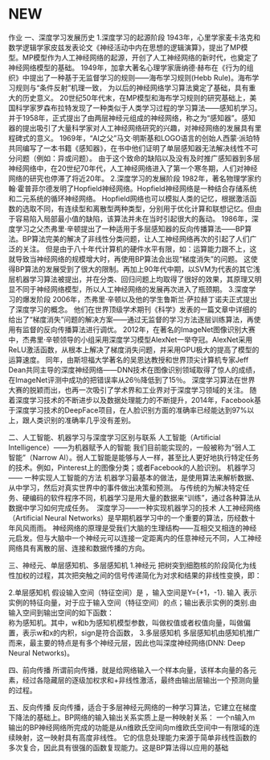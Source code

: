 # NEW
作业
一、深度学习发展历史
1.深度学习的起源阶段
1943年，心里学家麦卡洛克和数学逻辑学家皮兹发表论文《神经活动中内在思想的逻辑演算》，提出了MP模型。MP模型作为人工神经网络的起源，开创了人工神经网络的新时代，也奠定了神经网络模型的基础。
1949年，加拿大著名心理学家唐纳德·赫布在《行为的组织》中提出了一种基于无监督学习的规则——海布学习规则(Hebb Rule)。海布学习规则与“条件反射”机理一致，
为以后的神经网络学习算法奠定了基础，具有重大的历史意义。
20世纪50年代末，在MP模型和海布学习规则的研究基础上，美国科学家罗森布拉特发现了一种类似于人类学习过程的学习算法——感知机学习。
并于1958年，正式提出了由两层神经元组成的神经网络，称之为“感知器”。感知器的提出吸引了大量科学家对人工神经网络研究的兴趣，对神经网络的发展具有里程碑式的意义。
1969年，“AI之父”马文·明斯基和LOGO语言的创始人西蒙·派珀特共同编写了一本书籍《感知器》，在书中他们证明了单层感知器无法解决线性不可分问题（例如：异或问题）。
由于这个致命的缺陷以及没有及时推广感知器到多层神经网络中，在20世纪70年代，人工神经网络进入了第一个寒冬期，人们对神经网络的研究也停滞了将近20年。
2.深度学习的发展阶段
1982年，著名物理学家约翰·霍普菲尔德发明了Hopfield神经网络。Hopfield神经网络是一种结合存储系统和二元系统的循环神经网络。
Hopfield网络也可以模拟人类的记忆，根据激活函数的选取不同，有连续型和离散型两种类型，分别用于优化计算和联想记忆。但由于容易陷入局部最小值的缺陷，该算法并未在当时引起很大的轰动。
1986年，深度学习之父杰弗里·辛顿提出了一种适用于多层感知器的反向传播算法——BP算法。BP算法完美的解决了非线性分类问题，让人工神经网络再次的引起了人们广泛的关注。
但是由于八十年代计算机的硬件水平有限，如：运算能力跟不上，这就导致当神经网络的规模增大时，再使用BP算法会出现“梯度消失”的问题。
这使得BP算法的发展受到了很大的限制。再加上90年代中期，以SVM为代表的其它浅层机器学习算法被提出，并在分类、回归问题上均取得了很好的效果，其原理又明显不同于神经网络模型，所以人工神经网络的发展再次进入了瓶颈期。
3.深度学习的爆发阶段
2006年，杰弗里·辛顿以及他的学生鲁斯兰·萨拉赫丁诺夫正式提出了深度学习的概念。
他们在世界顶级学术期刊《科学》发表的一篇文章中详细的给出了“梯度消失”问题的解决方案——通过无监督的学习方法逐层训练算法，再使用有监督的反向传播算法进行调优。
2012年，在著名的ImageNet图像识别大赛中，杰弗里·辛顿领导的小组采用深度学习模型AlexNet一举夺冠。AlexNet采用ReLU激活函数，从根本上解决了梯度消失问题，并采用GPU极大的提高了模型的运算速度。
同年，由斯坦福大学著名的吴恩达教授和世界顶尖计算机专家Jeff Dean共同主导的深度神经网络——DNN技术在图像识别领域取得了惊人的成绩，在ImageNet评测中成功的把错误率从26％降低到了15％。
深度学习算法在世界大赛的脱颖而出，也再一次吸引了学术界和工业界对于深度学习领域的关注。
随着深度学习技术的不断进步以及数据处理能力的不断提升，2014年，Facebook基于深度学习技术的DeepFace项目，在人脸识别方面的准确率已经能达到97%以上，跟人类识别的准确率几乎没有差别。

二、人工智能、机器学习与深度学习区别与联系
人工智能（Artificial Intelligence）——为机器赋予人的智能
我们目前能实现的，一般被称为“弱人工智能”（Narrow AI）。弱人工智能是能够与人一样，甚至比人更好地执行特定任务的技术。例如，Pinterest上的图像分类；或者Facebook的人脸识别。
机器学习—— 一种实现人工智能的方法
机器学习最基本的做法，是使用算法来解析数据、从中学习，然后对真实世界中的事件做出决策和预测。
与传统的为解决特定任务、硬编码的软件程序不同，机器学习是用大量的数据来“训练”，通过各种算法从数据中学习如何完成任务。
 深度学习——一种实现机器学习的技术
人工神经网络（Artificial Neural Networks）是早期机器学习中的一个重要的算法，历经数十年风风雨雨。
神经网络的原理是受我们大脑的生理结构——互相交叉相连的神经元启发。但与大脑中一个神经元可以连接一定距离内的任意神经元不同，人工神经网络具有离散的层、连接和数据传播的方向。

三、神经元、单层感知机、多层感知机
1.神经元
把树突到细胞核的阶段简化为线性加权的过程，其次把突触之间的信号传递简化为对求和结果的非线性变换，即：

2.单层感知机
假设输入空间（特征空间）是 ，输入空间是Y={+1，-1}. 输入 表示实例的特征向量，对于应于输入空间（特征空间）的点；输出表示实例的类别.由输入空间到输出空间的如下函数：                                                                     
称为感知机。其中，w和b为感知机模型参数，叫做权值或者权值向量，叫做偏置，表示w和x的内积，sign是符合函数，
3.多层感知机
多层感知机由感知机推广而来，最主要的特点是有多个神经元层，因此也叫深度神经网络(DNN: Deep Neural Networks)。

四、前向传播
所谓前向传播，就是给网络输入一个样本向量，该样本向量的各元素，经过各隐藏层的逐级加权求和+非线性激活，最终由输出层输出一个预测向量的过程。

五、反向传播
反向传播，适合于多层神经元网络的一种学习算法，它建立在梯度下降法的基础上。BP网络的输入输出关系实质上是一种映射关系：
一个n输入m输出的BP神经网络所完成的功能是从n维欧氏空间向m维欧氏空间中一有限域的连续映射，这一映射具有高度非线性。
它的信息处理能力来源于简单非线性函数的多次复合，因此具有很强的函数复现能力。这是BP算法得以应用的基础
